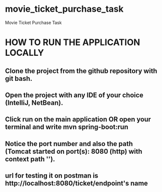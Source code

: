 # movie_ticket_purchase_task
Movie Ticket Purchase Task
# HOW TO RUN THE APPLICATION LOCALLY
## Clone the project from the github repository with git bash.
## Open the project with any IDE of your choice (IntelliJ, NetBean).
## Click run on the main application OR open your terminal and write mvn spring-boot:run
## Notice the port number and also the path (Tomcat started on port(s): 8080 (http) with context path '').
## url for testing it on postman is http://localhost:8080/ticket/endpoint's name
